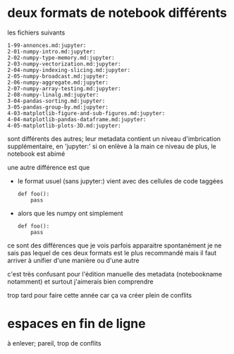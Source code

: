 # deux formats de notebook différents

les fichiers suivants

```
1-99-annonces.md:jupyter:
2-01-numpy-intro.md:jupyter:
2-02-numpy-type-memory.md:jupyter:
2-03-numpy-vectorization.md:jupyter:
2-04-numpy-indexing-slicing.md:jupyter:
2-05-numpy-broadcast.md:jupyter:
2-06-numpy-aggregate.md:jupyter:
2-07-numpy-array-testing.md:jupyter:
2-08-numpy-linalg.md:jupyter:
3-04-pandas-sorting.md:jupyter:
3-05-pandas-group-by.md:jupyter:
4-03-matplotlib-figure-and-sub-figures.md:jupyter:
4-04-matplotlib-pandas-dataframe.md:jupyter:
4-05-matplotlib-plots-3D.md:jupyter:
```

sont différents des autres;
leur metadata contient un niveau d'imbrication supplémentaire, en 'jupyter:'
si on enlève à la main ce niveau de plus, le notebook est abimé

une autre différence est que

* le format usuel (sans jupyter:) vient avec des cellules de code taggées

    ```{code-cell} ipython3
    def foo():
        pass
    ```

* alors que les numpy ont simplement

    ```{code-cell} python
    def foo():
        pass
    ```

ce sont des différences que je vois parfois apparaitre spontanément
je ne sais pas lequel de ces deux formats est le plus recommandé mais il faut arriver
à unifier d'une manière ou d'une autre

c'est très confusant pour l'édition manuelle des metadata (notebookname notamment)
et surtout j'aimerais bien comprendre

trop tard pour faire cette année car ça va créer plein de conflits


# espaces en fin de ligne

à enlever; pareil, trop de conflits